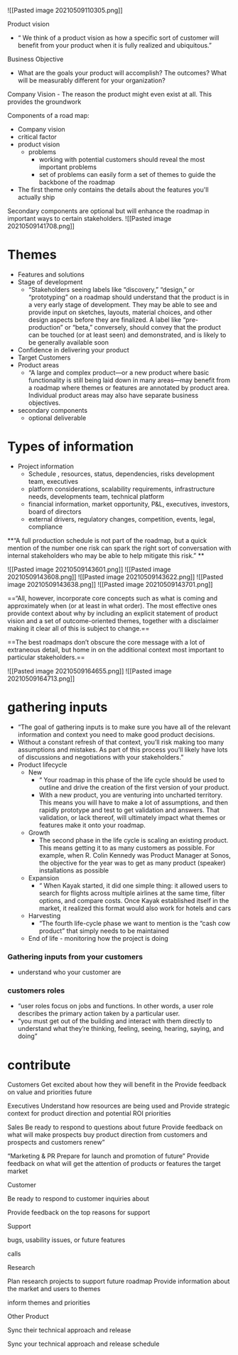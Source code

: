 ![[Pasted image 20210509110305.png]]

Product vision 
- “ We think of a product vision as how a specific sort of customer will benefit from your product when it is fully realized and ubiquitous.”
 
Business Objective 
 - What are the goals your product will accomplish? The outcomes? What will be measurably different for your organization? 

Company Vision - The reason the product might even exist at all. This provides the groundwork

Components of a road map:
 - Company vision
 - critical factor
 - product vision 
	 - problems
		 - working with potential customers should reveal the most important problems 
		 - set of problems can easily form a set of themes to guide the backbone of the roadmap
- The first theme only contains the details about the features you'll actually ship

Secondary components are optional but will enhance the roadmap in important ways to certain stakeholders. 
![[Pasted image 20210509141708.png]]

# Themes 
- Features and solutions 
- Stage of development
	- “Stakeholders seeing labels like “discovery,” “design,” or “prototyping” on a roadmap should understand that the product is in a very early stage of development. They may be able to see and provide input on sketches, layouts, material choices, and other design aspects before they are finalized. A label like “pre-production” or “beta,” conversely, should convey that the product can be touched (or at least seen) and demonstrated, and is likely to be generally available soon
- Confidence in delivering your product
- Target Customers 
- Product areas 
	- “A large and complex product—or a new product where basic functionality is still being laid down in many areas—may benefit from a roadmap where themes or features are annotated by product area. Individual product areas may also have separate business objectives.
- secondary components 
	- optional deliverable 


# Types of information 
- Project information 
	- Schedule , resources, status, dependencies, risks development team, executives 
	- platform considerations, scalability requirements, infrastructure needs, developments team, technical platform
	- financial information, market opportunity, P&L, executives, investors, board of directors
	- external drivers, regulatory changes, competition, events, legal, compliance 

**“A full production schedule is not part of the roadmap, but a quick mention of the number one risk can spark the right sort of conversation with internal stakeholders who may be able to help mitigate this risk.” **

![[Pasted image 20210509143601.png]]
![[Pasted image 20210509143608.png]]
![[Pasted image 20210509143622.png]]
![[Pasted image 20210509143638.png]]
![[Pasted image 20210509143701.png]]

==“All, however, incorporate core concepts such as what is coming and approximately when (or at least in what order). The most effective ones provide context about why by including an explicit statement of product vision and a set of outcome-oriented themes, together with a disclaimer making it clear all of this is subject to change.==

==The best roadmaps don’t obscure the core message with a lot of extraneous detail, but home in on the additional context most important to particular stakeholders.==

![[Pasted image 20210509164655.png]]
![[Pasted image 20210509164713.png]]

# gathering inputs 

- “The goal of gathering inputs is to make sure you have all of the relevant information and context you need to make good product decisions.
- Without a constant refresh of that context, you’ll risk making too many assumptions and mistakes. As part of this process you’ll likely have lots of discussions and negotiations with your stakeholders.”
- Product lifecycle 
	- New
		- “ Your roadmap in this phase of the life cycle should be used to outline and drive the creation of the first version of your product.
		- With a new product, you are venturing into uncharted territory. This means you will have to make a lot of assumptions, and then rapidly prototype and test to get validation and answers. That validation, or lack thereof, will ultimately impact what themes or features make it onto your roadmap.
	- Growth
		- The second phase in the life cycle is scaling an existing product. This means getting it to as many customers as possible. For example, when R. Colin Kennedy was Product Manager at Sonos, the objective for the year was to get as many product (speaker) installations as possible
	- Expansion 
		- “ When Kayak started, it did one simple thing: it allowed users to search for flights across multiple airlines at the same time, filter options, and compare costs. Once Kayak established itself in the market, it realized this format would also work for hotels and cars
	- Harvesting
		- “The fourth life-cycle phase we want to mention is the “cash cow product” that simply needs to be maintained 
	- End of life - monitoring how the project is doing 

### Gathering inputs from your customers 
 - understand who your customer are
### customers roles 
- “user roles focus on jobs and functions. In other words, a user role describes the primary action taken by a particular user. 
- “you must get out of the building and interact with them directly to understand what they’re thinking, feeling, seeing, hearing, saying, and doing”

# contribute 
Customers
Get excited about how they will benefit in the Provide feedback on value and priorities future

Executives
Understand how resources are being used and Provide strategic context for product direction and potential ROI
priorities

Sales
Be ready to respond to questions about future
Provide feedback on what will make prospects buy
product direction from customers and prospects
and customers renew”

“Marketing & PR
Prepare for launch and promotion of future”
Provide feedback on what will get the attention of
products or features the target market

Customer

Be ready to respond to customer inquiries about

Provide feedback on the top reasons for support

Support

bugs, usability issues, or future features

calls

Research

Plan research projects to support future roadmap Provide information about the market and users to themes

inform themes and priorities

Other Product

Sync their technical approach and release

Sync your technical approach and release schedule
